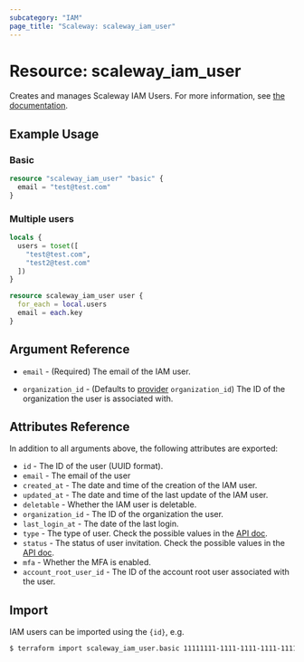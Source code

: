 ```yaml
---
subcategory: "IAM"
page_title: "Scaleway: scaleway_iam_user"
---
```


# Resource: scaleway_iam_user

Creates and manages Scaleway IAM Users.
For more information, see [the documentation](https://www.scaleway.com/en/developers/api/iam/#path-users-list-users-of-an-organization).

## Example Usage

### Basic

```terraform
resource "scaleway_iam_user" "basic" {
  email = "test@test.com"
}
```

### Multiple users

```terraform
locals {
  users = toset([
    "test@test.com",
    "test2@test.com"
  ])
}

resource scaleway_iam_user user {
  for_each = local.users
  email = each.key
}
```

## Argument Reference

- `email` - (Required) The email of the IAM user.

- `organization_id` - (Defaults to [provider](../index.md#organization_d) `organization_id`) The ID of the organization the user is associated with.

## Attributes Reference

In addition to all arguments above, the following attributes are exported:

- `id` - The ID of the user (UUID format).
- `email` - The email of the user
- `created_at` - The date and time of the creation of the IAM user.
- `updated_at` - The date and time of the last update of the IAM user.
- `deletable` - Whether the IAM user is deletable.
- `organization_id` - The ID of the organization the user.
- `last_login_at` - The date of the last login.
- `type` - The type of user. Check the possible values in the [API doc](https://www.scaleway.com/en/developers/api/iam/#path-users-get-a-given-user).
- `status` - The status of user invitation. Check the possible values in the [API doc](https://www.scaleway.com/en/developers/api/iam/#path-users-get-a-given-user).
- `mfa` - Whether the MFA is enabled.
- `account_root_user_id` - The ID of the account root user associated with the user.

## Import

IAM users can be imported using the `{id}`, e.g.

```bash
$ terraform import scaleway_iam_user.basic 11111111-1111-1111-1111-111111111111
```
